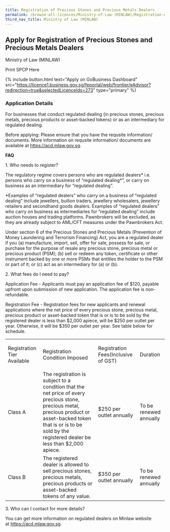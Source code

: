 ```yaml
---
title: Registration of Precious Stones and Precious Metals Dealers
permalink: /browse-all-licences/Ministry-of-Law-(MINLAW)/Registration-of-Precious-Stones-and-Precious-Metals-Dealers
third_nav_title: Ministry of Law (MINLAW)
---
```


## Apply for Registration of Precious Stones and Precious Metals Dealers

Ministry of Law (MINLAW)

Print SPCP Here

{% include button.html text="Apply on GoBusiness Dashboard" src="https://licence1.business.gov.sg/feportal/web/frontier/eAdvisor?redirection=true&selectedLicenceIds=273" type="primary" %}

### Application Details
<p>For businesses that conduct regulated dealing (in precious stones, precious metals, precious products or asset-backed tokens) or as an intermediary for regulated dealing.</p>
<p>Before applying: Please ensure that you have the requsite information/ documents. More information on requsite information/ documents are available at&nbsp;<a href="https://acd.mlaw.gov.sg/" target="_blank" rel="noopener">https://acd.mlaw.gov.sg</a>.</p>
<p><strong>FAQ</strong></p>
<p>1. Who needs to register?</p>
<p>The regulatory regime covers persons who are regulated dealers* i.e. persons who carry on a business of &ldquo;regulated dealing*&rdquo;, or carry on business as an intermediary for &ldquo;regulated dealing&rdquo;.</p>
<p>*Examples of &ldquo;regulated dealers&rdquo; who carry on a business of &ldquo;regulated dealing&rdquo; include jewellers, bullion traders, jewellery wholesalers, jewellery retailers and secondhand goods dealers. Examples of &ldquo;regulated dealers&rdquo; who carry on business as intermediaries for &ldquo;regulated dealing&rdquo; include auction houses and trading platforms. Pawnbrokers will be excluded, as they are already subject to AML/CFT measures under the Pawnbrokers Act.</p>
<p>Under section 6 of the Precious Stones and Precious Metals (Prevention of Money Laundering and Terrorism Financing) Act, you are a regulated dealer if you (a) manufacture, import, sell, offer for sale, possess for sale, or purchase for the purpose of resale any precious stone, precious metal or precious product (PSM); (b) sell or redeem any token, certificate or other instrument backed by one or more PSMs that entitles the holder to the PSM or part of it; or (c) act as an intermediary for (a) or (b).</p>
<p>2. What fees do I need to pay?</p>
<p>Application Fee&nbsp;- Applicants must pay an application fee of&nbsp;$120, payable upfront upon submission of new application. The application fee is non-refundable.</p>
<p>Registration Fee&nbsp;- Registration fees for new applicants and renewal applications where the&nbsp;net price&nbsp;of every precious stone, precious metal, precious product or asset-backed token that is&nbsp;or is to be&nbsp;sold by the registered dealer is less than $2,000 apiece, will be $250 per outlet per year. Otherwise, it will be $350 per outlet per year. See table below for schedule.</p>
<table class="infoTable">
<tbody>
<tr>
<td>
<p>Registration Tier Available</p>
</td>
<td>
<p>Registration Condition Imposed</p>
</td>
<td>
<p>Registration Fees(Inclusive of GST)</p>
</td>
<td>
<p>Duration</p>
</td>
</tr>
<tr>
<td>Class A</td>
<td>The registration is subject to a condition that the net price of every precious stone, precious metal, precious product or asset-backed token that is or is to be sold by the registered dealer be less than $2,000 apiece.</td>
<td>$250 per outlet annually</td>
<td>To be renewed annually</td>
</tr>
<tr>
<td>Class B</td>
<td>The registered dealer is allowed to sell precious stones, precious metals, precious products or asset-backed tokens of any value.</td>
<td>$350 per outlet annually</td>
<td>To be renewed annually</td>
</tr>
</tbody>
</table>
<p>3. Who can I contact for more details?</p>
<p>You can get more information on regulated dealers on Minlaw website at&nbsp;<a href="https://acd.mlaw.gov.sg/" target="_blank" rel="noopener">https://acd.mlaw.gov.sg</a>.</p>

